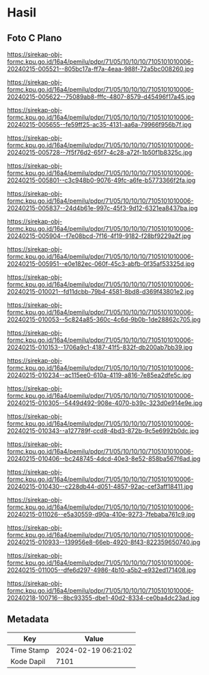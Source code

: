 # Hasil

## Foto C Plano

https://sirekap-obj-formc.kpu.go.id/16a4/pemilu/pdpr/71/05/10/10/10/7105101010006-20240215-005521--805bc17a-ff7a-4eaa-988f-72a5bc008260.jpg

https://sirekap-obj-formc.kpu.go.id/16a4/pemilu/pdpr/71/05/10/10/10/7105101010006-20240215-005622--75089ab8-fffc-4807-8579-d45496f17a45.jpg

https://sirekap-obj-formc.kpu.go.id/16a4/pemilu/pdpr/71/05/10/10/10/7105101010006-20240215-005655--fe59ff25-ac35-4131-aa6a-79966f956b7f.jpg

https://sirekap-obj-formc.kpu.go.id/16a4/pemilu/pdpr/71/05/10/10/10/7105101010006-20240215-005728--7f5f76d2-65f7-4c28-a72f-1b50f1b8325c.jpg

https://sirekap-obj-formc.kpu.go.id/16a4/pemilu/pdpr/71/05/10/10/10/7105101010006-20240215-005801--c3c948b0-9076-49fc-a6fe-b5773366f2fa.jpg

https://sirekap-obj-formc.kpu.go.id/16a4/pemilu/pdpr/71/05/10/10/10/7105101010006-20240215-005837--24d4b61e-997c-45f3-9d12-6321ea8437ba.jpg

https://sirekap-obj-formc.kpu.go.id/16a4/pemilu/pdpr/71/05/10/10/10/7105101010006-20240215-005904--f7e08bcd-7f16-4f19-9182-f28bf9229a2f.jpg

https://sirekap-obj-formc.kpu.go.id/16a4/pemilu/pdpr/71/05/10/10/10/7105101010006-20240215-005951--e0e182ec-060f-45c3-abfb-0f35af53325d.jpg

https://sirekap-obj-formc.kpu.go.id/16a4/pemilu/pdpr/71/05/10/10/10/7105101010006-20240215-010021--fd11dcbb-79b4-4581-8bd8-d369f43801e2.jpg

https://sirekap-obj-formc.kpu.go.id/16a4/pemilu/pdpr/71/05/10/10/10/7105101010006-20240215-010053--5c824a85-360c-4c6d-9b0b-1de28862c705.jpg

https://sirekap-obj-formc.kpu.go.id/16a4/pemilu/pdpr/71/05/10/10/10/7105101010006-20240215-010153--1706a9c1-4187-41f5-832f-db200ab7bb39.jpg

https://sirekap-obj-formc.kpu.go.id/16a4/pemilu/pdpr/71/05/10/10/10/7105101010006-20240215-010234--ac115ee0-610a-4119-a816-7e85ea2dfe5c.jpg

https://sirekap-obj-formc.kpu.go.id/16a4/pemilu/pdpr/71/05/10/10/10/7105101010006-20240215-010305--5449d492-908e-4070-b39c-323d0e914e9e.jpg

https://sirekap-obj-formc.kpu.go.id/16a4/pemilu/pdpr/71/05/10/10/10/7105101010006-20240215-010343--a127789f-ccd8-4bd3-872b-9c5e6992b0dc.jpg

https://sirekap-obj-formc.kpu.go.id/16a4/pemilu/pdpr/71/05/10/10/10/7105101010006-20240215-010406--bc248745-4dcd-40e3-8e52-858ba567f6ad.jpg

https://sirekap-obj-formc.kpu.go.id/16a4/pemilu/pdpr/71/05/10/10/10/7105101010006-20240215-010430--c228db44-d051-4857-92ac-cef3aff18411.jpg

https://sirekap-obj-formc.kpu.go.id/16a4/pemilu/pdpr/71/05/10/10/10/7105101010006-20240215-011026--e5a30559-d90a-410e-9273-7febaba761c9.jpg

https://sirekap-obj-formc.kpu.go.id/16a4/pemilu/pdpr/71/05/10/10/10/7105101010006-20240215-010933--139956e8-66eb-4920-8f43-822359650740.jpg

https://sirekap-obj-formc.kpu.go.id/16a4/pemilu/pdpr/71/05/10/10/10/7105101010006-20240215-011005--dfe6d297-4986-4b10-a5b2-e932ed171408.jpg

https://sirekap-obj-formc.kpu.go.id/16a4/pemilu/pdpr/71/05/10/10/10/7105101010006-20240218-100716--8bc93355-dbe1-40d2-8334-ce0ba4dc23ad.jpg


## Metadata

| Key        | Value               |
| ---------- | ------------------- |
| Time Stamp | 2024-02-19 06:21:02 |
| Kode Dapil | 7101                |



